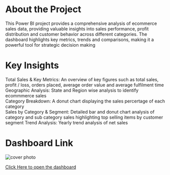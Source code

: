 # About the Project
This Power BI project provides a comprehensive analysis of ecommerce sales data, providing valuable insights into sales performance, profit distribution and customer behavior across different categories. The dashboard highlights key metrics, trends and comparisons, making it a powerful tool for strategic decision making

# Key Insights
Total Sales & Key Metrics: An overview of key figures such as total sales, profit / loss, orders placed, average order value and average fulfilment time </br>
Geographic Analysis: State and Region wise analysis to identify ecommmerce sales </br>
Category Breakdown: A donut chart displaying the sales percertage of each category </br>
Sales by Category & Segment: Detailed bar and donut chart analysis of category and sub category sales highlighting top selling items by customer segment
Trend Analysis: Yearly trend analysis of net sales


# Dashboard Link
![cover photo](https://github.com/user-attachments/assets/ec377f38-d23d-471a-b5c3-99267edded00)

<a href="https://app.powerbi.com/view?r=eyJrIjoiYTcwYWY1MWEtNjlmMi00MTNlLWE4ZmQtMGQwNzQ3MjZmMWQ0IiwidCI6ImRmODY3OWNkLWE4MGUtNDVkOC05OWFjLWM4M2VkN2ZmOTVhMCJ9" target="_blank">Click Here to open the dashboard</a>
